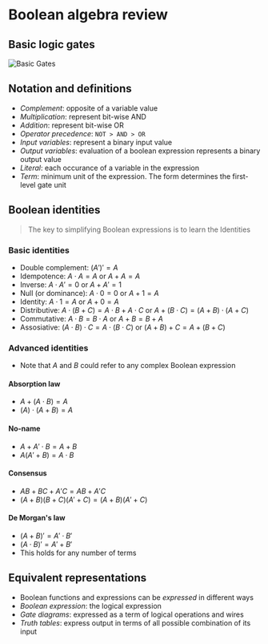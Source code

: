 # Boolean algebra review

## Basic logic gates

![Basic Gates](./figures/basic-gates.png)

## Notation and definitions

- *Complement*: opposite of a variable value
- *Multiplication*: represent bit-wise AND
- *Addition*: represent bit-wise OR
- *Operator precedence*: `NOT > AND > OR`
- *Input variables*: represent a binary input value
- *Output variables*: evaluation of a boolean expression represents a binary output value
- *Literal*: each occurance of a variable in the expression
- *Term*: minimum unit of the expression. The form determines the first-level gate unit

## Boolean identities

> The key to simplifying Boolean expressions is to learn the Identities

### Basic identities

- Double complement: $(A')' = A$
- Idempotence: $A \cdot A = A$ or $A + A = A$
- Inverse: $A \cdot A' = 0$ or $A + A' = 1$
- Null (or dominance): $A \cdot 0 = 0$ or $A + 1 = A$
- Identity: $A \cdot 1 = A$ or $A + 0 = A$
- Distributive: $A \cdot (B + C) = A \cdot B + A \cdot C$ or $A + (B \cdot C) = (A + B) \cdot (A + C)$
- Commutative: $A \cdot B = B \cdot A$ or $A + B = B + A$
- Assosiative: $(A \cdot B) \cdot C = A \cdot (B \cdot C)$ or $(A + B) + C = A + (B + C)$

### Advanced identities

- Note that $A$ and $B$ could refer to any complex Boolean expression

#### Absorption law

- $A + (A \cdot B) = A$
- $(A) \cdot (A + B) = A$

#### No-name

- $A + A' \cdot B = A + B$
- $A(A' + B) = A \cdot B$

#### Consensus

- $AB + BC + A'C = AB + A'C$
- $(A + B)(B + C)(A' + C) = (A + B)(A' + C)$

#### De Morgan's law

- $(A + B)' = A' \cdot B'$
- $(A \cdot B)' = A' + B'$
- This holds for any number of terms

## Equivalent representations

- Boolean functions and expressions can be *expressed* in different ways
- *Boolean expression*: the logical expression
- *Gate diagrams*: expressed as a term of logical operations and wires
- *Truth tables*: express output in terms of all possible combination of its input
